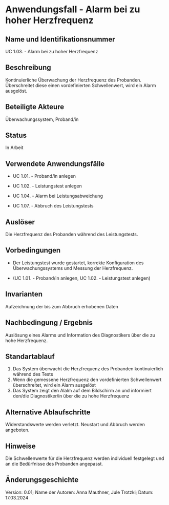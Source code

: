 # Anwendungsfall - Alarm bei zu hoher Herzfrequenz
##  Name und Identifikationsnummer
UC 1.03. - Alarm bei zu hoher Herzfrequenz
## Beschreibung
Kontinuierliche Überwachung der Herzfrequenz des Probanden. Überschreitet diese einen vordefinierten Schwellenwert, wird ein Alarm ausgelöst.
## Beteiligte Akteure
Überwachungssystem, Proband/in
## Status 
In Arbeit
## Verwendete Anwendungsfälle
- UC 1.01. - Proband/in anlegen
* UC 1.02. - Leistungstest anlegen
+ UC 1.04. - Alarm bei Leistungsabweichung
- UC 1.07. - Abbruch des Leistungstests
## Auslöser
Die Herzfrequenz des Probanden während des Leistungstests.
## Vorbedingungen
- Der Leistungstest wurde gestartet, korrekte Konfiguration des Überwachungssystems und Messung der Herzfrequenz.
* (UC 1.01. - Proband/in anlegen, UC 1.02. - Leistungstest anlegen)
## Invarianten
Aufzeichnung der bis zum Abbruch erhobenen Daten
## Nachbedingung / Ergebnis
Auslösung eines Alarms und Information des Diagnostikers über die zu hohe Herzfrequenz.
## Standartablauf
1. Das System überwacht die Herzfrequenz des Probanden kontinuierlich während des Tests
2. Wenn die gemessene Herzfrequenz den vordefinierten Schwellenwert überschreitet, wird ein Alarm ausgelöst
3. Das System zeigt den Alalm auf dem Bildschirm an und informiert den/die Diagnostiker/in über die zu hohe Herzfrequenz
## Alternative Ablaufschritte
Widerstandswerte werden verletzt. Neustart und Abbruch werden angeboten.
## Hinweise
Die Schwellenwerte für die Herzfrequenz werden individuell festgelegt und an die Bedürfnisse des Probanden angepasst.
## Änderungsgeschichte
Version: 0.01; Name der Autoren: Anna Mauthner, Jule Trotzki; Datum: 17.03.2024
